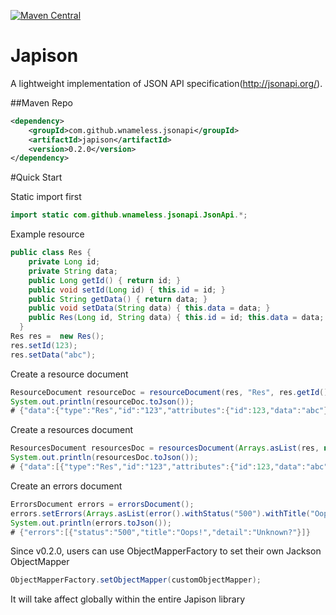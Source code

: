 [![Maven Central](https://maven-badges.herokuapp.com/maven-central/com.github.wnameless.jsonapi/japison/badge.svg)](https://maven-badges.herokuapp.com/maven-central/com.github.wnameless.jsonapi/japison)

Japison
=============
A lightweight implementation of JSON API specification(http://jsonapi.org/).

##Maven Repo
```xml
<dependency>
    <groupId>com.github.wnameless.jsonapi</groupId>
    <artifactId>japison</artifactId>
    <version>0.2.0</version>
</dependency>
```

#Quick Start

Static import first
```java
import static com.github.wnameless.jsonapi.JsonApi.*;
```

Example resource
```java
public class Res {
    private Long id;
    private String data;
    public Long getId() { return id; }
    public void setId(Long id) { this.id = id; }
    public String getData() { return data; }
    public void setData(String data) { this.data = data; }
    public Res(Long id, String data) { this.id = id; this.data = data; }
  }
Res res =  new Res();
res.setId(123);
res.setData("abc");
```

Create a resource document
```java
ResourceDocument resourceDoc = resourceDocument(res, "Res", res.getId().toString());
System.out.println(resourceDoc.toJson());
# {"data":{"type":"Res","id":"123","attributes":{"id":123,"data":"abc"}}}
```

Create a resources document
```java
ResourcesDocument resourcesDoc = resourcesDocument(Arrays.asList(res, new Res(456L, "def")), "Res",  r -> r.getId().toString());
System.out.println(resourcesDoc.toJson());
# {"data":[{"type":"Res","id":"123","attributes":{"id":123,"data":"abc"}},{"type":"Res","id":"456","attributes":{"id":456,"data":"def"}}]}
```

Create an errors document
```java
ErrorsDocument errors = errorsDocument();
errors.setErrors(Arrays.asList(error().withStatus("500").withTitle("Oops!").withDetail("Unknown?")));
System.out.println(errors.toJson());
# {"errors":[{"status":"500","title":"Oops!","detail":"Unknown?"}]}
```

Since v0.2.0, users can use ObjectMapperFactory to set their own Jackson ObjectMapper
```java
ObjectMapperFactory.setObjectMapper(customObjectMapper);
```
It will take affect globally within the entire Japison library
